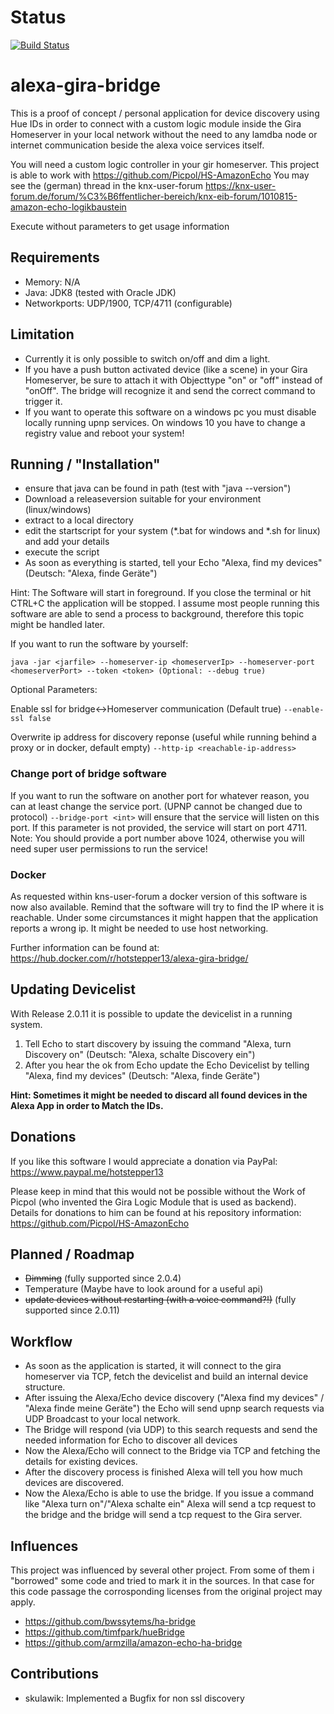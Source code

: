 # Status
[![Build Status](https://travis-ci.org/hotstepper13/alexa-gira-bridge.svg?branch=master)](https://travis-ci.org/hotstepper13/alexa-gira-bridge)

# alexa-gira-bridge
This is a proof of concept / personal application for device discovery using Hue IDs in order to connect with a custom logic module inside the Gira Homeserver in your local network without the need to any lamdba node or internet communication beside the alexa voice services itself.

You will need a custom logic controller in your gir homeserver. This project is able to work with https://github.com/Picpol/HS-AmazonEcho
You may see the (german) thread in the knx-user-forum https://knx-user-forum.de/forum/%C3%B6ffentlicher-bereich/knx-eib-forum/1010815-amazon-echo-logikbaustein

Execute without parameters to get usage information

## Requirements
- Memory: N/A
- Java: JDK8 (tested with Oracle JDK)
- Networkports: UDP/1900, TCP/4711 (configurable)

## Limitation
- Currently it is only possible to switch on/off and dim a light.
- If you have a push button activated device (like a scene) in your Gira Homeserver, be sure to attach it with Objecttype "on" or "off" instead of "onOff". The bridge will recognize it and send the correct command to trigger it.
- If you want to operate this software on a windows pc you must disable locally running upnp services. On windows 10 you have to change a registry value and reboot your system!

## Running / "Installation"
- ensure that java can be found in path (test with "java --version")
- Download a releaseversion suitable for your environment (linux/windows)
- extract to a local directory
- edit the startscript for your system (*.bat for windows and *.sh for linux) and add your details
- execute the script
- As soon as everything is started, tell your Echo "Alexa, find my devices" (Deutsch: "Alexa, finde Geräte")

Hint: The Software will start in foreground. If you close the terminal or hit CTRL+C the application will be stopped.
I assume most people running this software are able to send a process to background, therefore this topic might be handled later.

If you want to run the software by yourself:

`java -jar <jarfile> --homeserver-ip <homeserverIp> --homeserver-port <homeserverPort> --token <token> (Optional: --debug true)`

Optional Parameters:

Enable ssl for bridge<->Homeserver communication (Default true)
`--enable-ssl false`

Overwrite ip address for discovery reponse (useful while running behind a proxy or in docker, default empty)
`--http-ip <reachable-ip-address>`

### Change port of bridge software
If you want to run the software on another port for whatever reason, you can at least change the service port. (UPNP cannot be changed due to protocol)
`--bridge-port <int>` will ensure that the service will listen on this port. If this parameter is not provided, the service will start on port 4711.
Note: You should provide a port number above 1024, otherwise you will need super user permissions to run the service!

### Docker
As requested within kns-user-forum a docker version of this software is now also available.
Remind that the software will try to find the IP where it is reachable. Under some circumstances it might happen that the application reports a wrong ip.
It might be needed to use host networking.

Further information can be found at: https://hub.docker.com/r/hotstepper13/alexa-gira-bridge/

## Updating Devicelist
With Release 2.0.11 it is possible to update the devicelist in a running system.
1. Tell Echo to start discovery by issuing the command "Alexa, turn Discovery on" (Deutsch: "Alexa, schalte Discovery ein")
2. After you hear the ok from Echo update the Echo Devicelist by telling "Alexa, find my devices" (Deutsch: "Alexa, finde Geräte")

**Hint: Sometimes it might be needed to discard all found devices in the Alexa App in order to Match the IDs.**

## Donations
If you like this software I would appreciate a donation via PayPal: https://www.paypal.me/hotstepper13

Please keep in mind that this would not be possible without the Work of Picpol (who invented the Gira Logic Module that is used as backend). Details for donations to him can be found at his repository information: https://github.com/Picpol/HS-AmazonEcho

## Planned / Roadmap
- ~~Dimming~~ (fully supported since 2.0.4)
- Temperature (Maybe have to look around for a useful api) 
- ~~update devices without restarting (with a voice command?!)~~ (fully supported since 2.0.11)

## Workflow
- As soon as the application is started, it will connect to the gira homeserver via TCP, fetch the devicelist and build an internal device structure.
- After issuing the Alexa/Echo device discovery ("Alexa find my devices" / "Alexa finde meine Geräte") the Echo will send upnp search requests via UDP Broadcast to your local network.
- The Bridge will respond (via UDP) to this search requests and send the needed information for Echo to discover all devices
- Now the Alexa/Echo will connect to the Bridge via TCP and fetching the details for existing devices.
- After the discovery process is finished Alexa will tell you how much devices are discovered.
- Now the Alexa/Echo is able to use the bridge. If you issue a command like "Alexa turn <roomname> <light> on"/"Alexa schalte <raumname> <licht> ein" Alexa will send a tcp request to the bridge and the bridge will send a tcp request to the Gira server. 

## Influences
This project was influenced by several other project. From some of them i "borrowed" some code and tried to mark it in the sources. In that case for this code passage the corrosponding licenses from the original project may apply.

- https://github.com/bwssytems/ha-bridge
- https://github.com/timfpark/hueBridge
- https://github.com/armzilla/amazon-echo-ha-bridge 

## Contributions
- skulawik: Implemented a Bugfix for non ssl discovery


